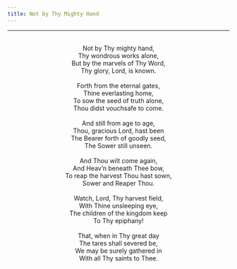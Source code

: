 ```yaml
---
title: Not by Thy Mighty Hand
---
```


---
<center>
<br/>
Not by Thy mighty hand,<br/>
Thy wondrous works alone,<br/>
But by the marvels of Thy Word,<br/>
Thy glory, Lord, is known.<br/>
<br/>
Forth from the eternal gates,<br/>
Thine everlasting home,<br/>
To sow the seed of truth alone,<br/>
Thou didst vouchsafe to come.<br/>
<br/>
And still from age to age,<br/>
Thou, gracious Lord, hast been<br/>
The Bearer forth of goodly seed,<br/>
The Sower still unseen.<br/>
<br/>
And Thou wilt come again,<br/>
And Heav’n beneath Thee bow,<br/>
To reap the harvest Thou hast sown,<br/>
Sower and Reaper Thou.<br/>
<br/>
Watch, Lord, Thy harvest field,<br/>
With Thine unsleeping eye,<br/>
The children of the kingdom keep<br/>
To Thy epiphany!<br/>
<br/>
That, when in Thy great day<br/>
The tares shall severed be,<br/>
We may be surely gathered in<br/>
With all Thy saints to Thee.<br/>

</center>